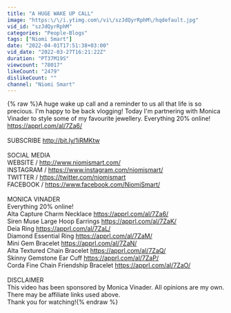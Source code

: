 ```yaml
---
title: "A HUGE WAKE UP CALL"
image: "https:\/\/i.ytimg.com\/vi\/szJdQyrRphM\/hqdefault.jpg"
vid_id: "szJdQyrRphM"
categories: "People-Blogs"
tags: ["Niomi Smart"]
date: "2022-04-01T17:51:38+03:00"
vid_date: "2022-03-27T16:21:22Z"
duration: "PT37M19S"
viewcount: "78017"
likeCount: "2479"
dislikeCount: ""
channel: "Niomi Smart"
---
```

{% raw %}A huge wake up call and a reminder to us all that life is so precious. I'm happy to be back vlogging! Today I'm partnering with Monica Vinader to style some of my favourite jewellery. Everything 20% online! <a rel="nofollow" target="blank" href="https://apprl.com/al/7Za6/">https://apprl.com/al/7Za6/</a><br /><br />SUBSCRIBE <a rel="nofollow" target="blank" href="http://bit.ly/1iRMKtw">http://bit.ly/1iRMKtw</a><br /><br />SOCIAL MEDIA<br />WEBSITE / <a rel="nofollow" target="blank" href="http://www.niomismart.com/">http://www.niomismart.com/</a> <br />INSTAGRAM / <a rel="nofollow" target="blank" href="https://www.instagram.com/niomismart/">https://www.instagram.com/niomismart/</a> <br />TWITTER / <a rel="nofollow" target="blank" href="https://twitter.com/niomismart">https://twitter.com/niomismart</a> <br />FACEBOOK / <a rel="nofollow" target="blank" href="https://www.facebook.com/NiomiSmart/">https://www.facebook.com/NiomiSmart/</a> <br /><br />MONICA VINADER <br />Everything 20% online!<br />Alta Capture Charm Necklace <a rel="nofollow" target="blank" href="https://apprl.com/al/7Za6/">https://apprl.com/al/7Za6/</a><br />Siren Muse Large Hoop Earrings <a rel="nofollow" target="blank" href="https://apprl.com/al/7ZaK/">https://apprl.com/al/7ZaK/</a><br />Deia Ring <a rel="nofollow" target="blank" href="https://apprl.com/al/7ZaL/">https://apprl.com/al/7ZaL/</a><br />Diamond Essential Ring <a rel="nofollow" target="blank" href="https://apprl.com/al/7ZaM/">https://apprl.com/al/7ZaM/</a><br />Mini Gem Bracelet <a rel="nofollow" target="blank" href="https://apprl.com/al/7ZaN/">https://apprl.com/al/7ZaN/</a><br />Alta Textured Chain Bracelet <a rel="nofollow" target="blank" href="https://apprl.com/al/7ZaQ/">https://apprl.com/al/7ZaQ/</a><br />Skinny Gemstone Ear Cuff <a rel="nofollow" target="blank" href="https://apprl.com/al/7ZaP/">https://apprl.com/al/7ZaP/</a><br />Corda Fine Chain Friendship Bracelet <a rel="nofollow" target="blank" href="https://apprl.com/al/7ZaO/">https://apprl.com/al/7ZaO/</a><br /><br />DISCLAIMER<br />This video has been sponsored by Monica Vinader. All opinions are my own. There may be affiliate links used above.<br />Thank you for watching!{% endraw %}
